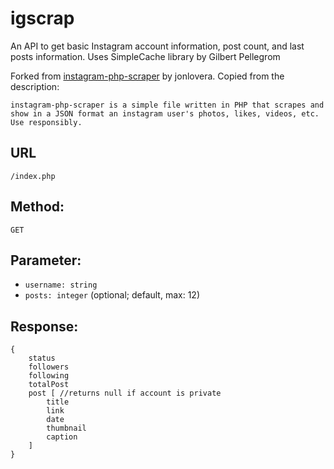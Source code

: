 # igscrap
An API to get basic Instagram account information, post count, and last posts information. Uses SimpleCache library by Gilbert Pellegrom

Forked from [instagram-php-scraper](https://github.com/jonlovera/instagram-php-scraper) by jonlovera. Copied from the description:

```
instagram-php-scraper is a simple file written in PHP that scrapes and show in a JSON format an instagram user's photos, likes, videos, etc. Use responsibly.
```

## URL
`/index.php`

## Method:
`GET`

## Parameter:
- `username: string`
- `posts: integer` (optional; default, max: 12)

## Response:
```
{
    status
    followers
    following
    totalPost
    post [ //returns null if account is private
        title
        link
        date
        thumbnail
        caption
    ]
}
```